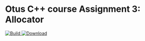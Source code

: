 # Otus C++ course Assignment 3: Allocator

[ ![Build](https://travis-ci.com/artbataev/otus_cpp_3.svg?branch=master) ](https://travis-ci.com/artbataev/otus_cpp_3)
[ ![Download](https://api.bintray.com/packages/artbataev1/Otus_Assignments/Otus_Cpp_3/images/download.svg) ](https://bintray.com/artbataev1/Otus_Assignments/Otus_Cpp_3/#files)

